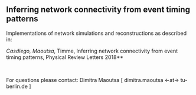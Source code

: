 ## Inferring network connectivity from event timing patterns

Implementations of network simulations and reconstructions as described in:


**Casdiego*, Maoutsa*, Timme, Inferring network connectivity from event timing patterns, Physical Review Letters 2018**  


<br>

For questions please contact: Dimitra Maoutsa [ dimitra.maoutsa <-at-> tu-berlin.de ] 